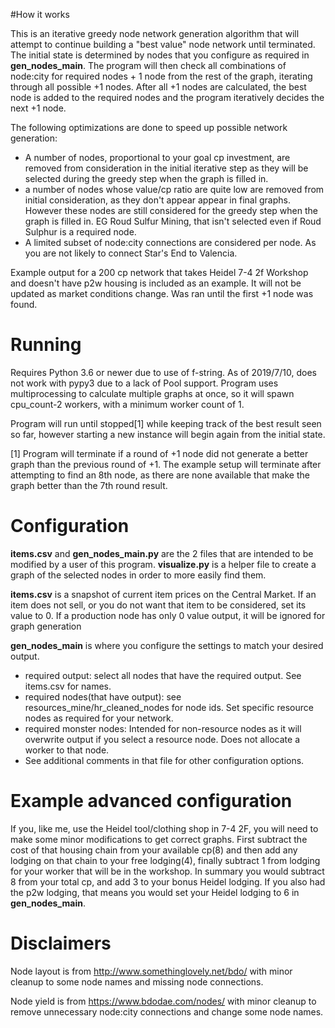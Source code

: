#How it works

This is an iterative greedy node network generation algorithm that will attempt to continue building a "best value" node network until terminated.  The initial state is determined by nodes that you configure as required in **gen_nodes_main**.  The program will then check all combinations of node:city for required nodes + 1 node from the rest of the graph, iterating through all possible +1 nodes.  After all +1 nodes are calculated, the best node is added to the required nodes and the program iteratively decides the next +1 node.

The following optimizations are done to speed up possible network generation:
* A number of nodes, proportional to your goal cp investment, are removed from consideration in the initial iterative step as they will be selected during the greedy step when the graph is filled in.
* a number of nodes whose value/cp ratio are quite low are removed from initial consideration, as they don't appear appear in final graphs.  However these nodes are still considered for the greedy step when the graph is filled in.  EG Roud Sulfur Mining, that isn't selected even if Roud Sulphur is a required node.
* A limited subset of node:city connections are considered per node.  As you are not likely to connect Star's End to Valencia.

Example output for a 200 cp network that takes Heidel 7-4 2f Workshop and doesn't have p2w housing is included as an example.  It will not be updated as market conditions change.  Was ran until the first +1 node was found.

# Running

Requires Python 3.6 or newer due to use of f-string.  As of 2019/7/10, does not work with pypy3 due to a lack of Pool support.  Program uses multiprocessing to calculate multiple graphs at once, so it will spawn cpu_count-2 workers, with a minimum worker count of 1.

Program will run until stopped[1] while keeping track of the best result seen so far, however starting a new instance will begin again from the initial state.

[1] Program will terminate if a round of +1 node did not generate a better graph than the previous round of +1.  The example setup will terminate after attempting to find an 8th node, as there are none available that make the graph better than the 7th round result.

# Configuration

**items.csv** and **gen_nodes_main.py** are the 2 files that are intended to be modified by a user of this program.  **visualize.py** is a helper file to create a graph of the selected nodes in order to more easily find them.

**items.csv** is a snapshot of current item prices on the Central Market.  If an item does not sell, or you do not want that item to be considered, set its value to 0.  If a production node has only 0 value output, it will be ignored for graph generation

**gen_nodes_main** is where you configure the settings to match your desired output.  
* required output: select all nodes that have the required output.  See items.csv for names.
* required nodes(that have output): see resources_mine/hr_cleaned_nodes for node ids.  Set specific resource nodes as required for your network.
* required monster nodes:  Intended for non-resource nodes as it will overwrite output if you select a resource node.  Does not allocate a worker to that node.
* See additional comments in that file for other configuration options.

# Example advanced configuration

If you, like me, use the Heidel tool/clothing shop in 7-4 2F, you will need to make some minor modifications to get correct graphs.  First subtract the cost of that housing chain from your available cp(8) and then add any lodging on that chain to your free lodging(4), finally subtract 1 from lodging for your worker that will be in the workshop.  In summary you would subtract 8 from your total cp, and add 3 to your bonus Heidel lodging.  If you also had the p2w lodging, that means you would set your Heidel lodging to 6 in **gen_nodes_main**.

# Disclaimers

Node layout is from http://www.somethinglovely.net/bdo/ with minor cleanup to some node names and missing node connections.

Node yield is from https://www.bdodae.com/nodes/ with minor cleanup to remove unnecessary node:city connections and change some node names.